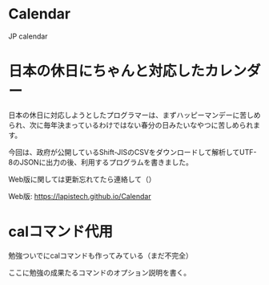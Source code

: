 # Calendar

JP calendar

# 日本の休日にちゃんと対応したカレンダー

日本の休日に対応しようとしたプログラマーは、まずハッピーマンデーに苦しめられ、次に毎年決まっているわけではない春分の日みたいなやつに苦しめられます。

今回は、政府が公開しているShift-JISのCSVをダウンロードして解析してUTF-8のJSONに出力の後、利用するプログラムを書きました。

Web版に関しては更新忘れてたら連絡して（）

Web版: https://lapistech.github.io/Calendar

# calコマンド代用

勉強ついでにcalコマンドも作ってみている（まだ不完全）

ここに勉強の成果たるコマンドのオプション説明を書く。
